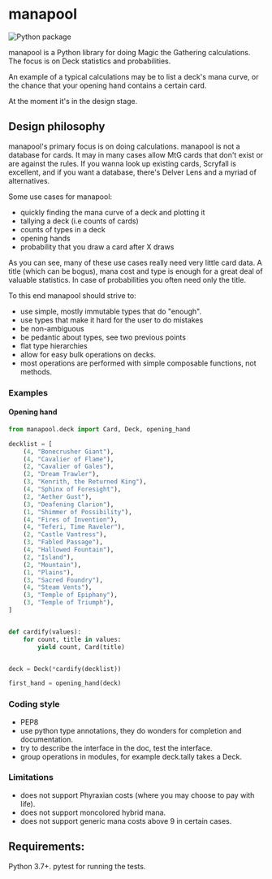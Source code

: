 # manapool

![Python package](https://github.com/skurmedel/manapool/workflows/Python%20package/badge.svg)

manapool is a Python library for doing Magic the Gathering calculations. The focus is on Deck statistics and probabilities.

An example of a typical calculations may be to list a deck's mana curve, or the chance that your opening hand contains a certain card.

At the moment it's in the design stage.

## Design philosophy

manapool's primary focus is on doing calculations. manapool is not a database for cards. It may in many cases allow MtG 
cards that don't exist or are against the rules. If you wanna look up existing cards, Scryfall is excellent, and if 
you want a database, there's Delver Lens and a myriad of alternatives.

Some use cases for manapool:
 - quickly finding the mana curve of a deck and plotting it
 - tallying a deck (i.e counts of cards)
 - counts of types in a deck
 - opening hands
 - probability that you draw a card after X draws
 
 As you can see, many of these use cases really need very little card data. A title (which can be bogus), mana cost and
 type is enough for a great deal of valuable statistics. In case of probabilities you often need only the title.
 
 To this end manapool should strive to:
 - use simple, mostly immutable types that do "enough".
 - use types that make it hard for the user to do mistakes 
 - be non-ambiguous
 - be pedantic about types, see two previous points
 - flat type hierarchies
 - allow for easy bulk operations on decks.
 - most operations are performed with simple composable functions, not methods.
 
### Examples

#### Opening hand

```python
from manapool.deck import Card, Deck, opening_hand

decklist = [
    (4, "Bonecrusher Giant"),
    (4, "Cavalier of Flame"),
    (2, "Cavalier of Gales"),
    (2, "Dream Trawler"),
    (3, "Kenrith, the Returned King"),
    (4, "Sphinx of Foresight"),
    (2, "Aether Gust"),
    (3, "Deafening Clarion"),
    (1, "Shimmer of Possibility"),
    (4, "Fires of Invention"),
    (4, "Teferi, Time Raveler"),
    (2, "Castle Vantress"),
    (3, "Fabled Passage"),
    (4, "Hallowed Fountain"),
    (2, "Island"),
    (2, "Mountain"),
    (1, "Plains"),
    (3, "Sacred Foundry"),
    (4, "Steam Vents"),
    (3, "Temple of Epiphany"),
    (3, "Temple of Triumph"),
]


def cardify(values):
    for count, title in values:
        yield count, Card(title)


deck = Deck(*cardify(decklist))

first_hand = opening_hand(deck)
```

### Coding style
 
 - PEP8
 - use python type annotations, they do wonders for completion and documentation.
 - try to describe the interface in the doc, test the interface.
 - group operations in modules, for example deck.tally takes a Deck.


### Limitations

- does not support Phyraxian costs (where you may choose to pay with life).
- does not support moncolored hybrid mana.
- does not support generic mana costs above 9 in certain cases.

## Requirements:

Python 3.7+. pytest for running the tests.